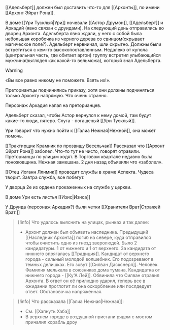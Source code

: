 [[Адельберт]] должен был доставить что-то для [[Архонты]], по имени [[Архонт Эйрат Рона]].  
  
 В доме [[Ури Тусклый|Ури]] ночевали [[Астор Друмон]], [[Адельберт]] и Аркадий (явно связан с друидами). На следующий день отправились во дворец Архонта. Адельберта явно ждали, у него с собой была небольшая коробочка из черного дерева со свинцом(скрывает магическое поле?). Адельберт нервничал, шли скрытно. Должны были встретиться с кем-то высокопоставленным. Недалеко от купола  (центральная часть, где обитает аргон) группу встретил улыбающийся мужчина(выглядел как какой-то вельможа), который знал Адельберта. 
 
 > [!warning]
 > «Вы все равно никому не поможете. Взять их!». 
 > 
 > Преториантцы подчинились приказу, хотя они должны подчиняться только Архонту напрямую. Что очень странно.
 
 
Персонаж Аркадия напал на преторианцев.
 
Адельберт сказал, чтобы Астор вернулся к нему домой, там будут какие-то люди, пятеро. Слуга - погашеный [[Ури Тусклый]].   

Ури говорит что нужно пойти к [[Галиа Нежная|Нежной]], она может помочь. 

[[Трактирщик Крамник по прозвищу Весельчак]] 
Рассказал что [[Архонт Эйрат Рона]] заболел. Что-то тут не чисто, говорят отравили. Преторианцы по улицам ходят. В Торговом квартале недавно была поножовщина. Нежная замешана. 2 дня назад объявили что «заболел».  
  
[[Отец Иоганн Ллимик]] проводит службы в храме Аспекта. Чудеса творит. Завтра служба, все побегут.  
  
У дворца 2е из ордена прокаженных на службе у церкви.  
  
В доме Ури есть листья [[Изис|Изиса]]

У Друида (персонаж Аркадия?) были четки [[Хранители Врат|Стражей Врат.]] 

>[!info]
>Что удалось выяснить на улицах, рынках и так далее: 
>
>- Архонт должен был объявить наследника. Предыдущий [[Наследник Архонта]] погиб на севере, куда отправился чтобы очистить одно из гнезд зверолюдей.  Было 2 кандидатуры. 1 от нижнего и 1 от верхнего. За кандидата от нижнего впрягалась [[Традиция]]. Кандидат от верхнего города - сильный молодой волшебник. Его подозревают в темных делишках. Его зовут [[Силван Даскснерл]]. Человек. Фамилия мелькала в союзниках дома тумана. Кандидатка от нижнего города - [[Ку'А Лей]]. Обвинила что Силван отравил Архонта. В ответ он её прилюдно ударил, теперь все в ожидании проглотит ли она оскорбление или послдедует ответ. Обстановочка напряжённая.  

> [!info]
> Что рассказала [[Галиа Нежная|Нежная]]:
>- См. [[Хапнуть Хаба]]
>- В верхнем городе в воздушной пристани рядом с мостом причалил корабль дроу 
 